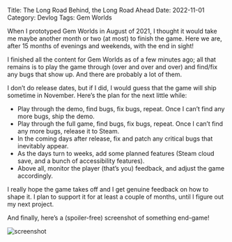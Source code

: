 Title: The Long Road Behind, the Long Road Ahead
Date: 2022-11-01
Category: Devlog
Tags: Gem Worlds

When I prototyped Gem Worlds in August of 2021, I thought it would take me maybe another month or two (at most) to finish the game. Here we are, after 15 months of evenings and weekends, with the end in sight!

I finished all the content for Gem Worlds as of a few minutes ago; all that remains is to play the game through (over and over and over) and find/fix any bugs that show up. And there are probably a lot of them.

I don’t do release dates, but if I did, I would guess that the game will ship sometime in November. Here’s the plan for the next little while:

- Play through the demo, find bugs, fix bugs, repeat. Once I can’t find any more bugs, ship the demo.
- Play through the full game, find bugs, fix bugs, repeat. Once I can’t find any more bugs, release it to Steam.
- In the coming days after release, fix and patch any critical bugs that inevitably appear.
- As the days turn to weeks, add some planned features (Steam cloud save, and a bunch of accessibility features).
- Above all, monitor the player (that’s you) feedback, and adjust the game accordingly.

I really hope the game takes off and I get genuine feedback on how to shape it. I plan to support it for at least a couple of months, until I figure out my next project.

And finally, here’s a (spoiler-free) screenshot of something end-game!

![screenshot](https://i.imgur.com/eWVzqfG.png)
